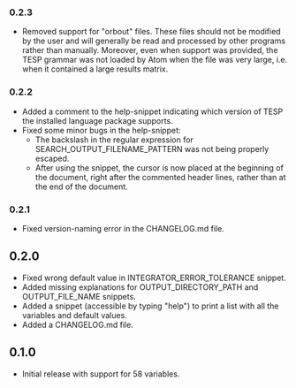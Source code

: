 ### 0.2.3
* Removed support for "orbout" files. These files should not be modified by the user and will generally be read and processed by other programs rather than manually. Moreover, even when support was provided, the TESP grammar was not loaded by Atom when the file was very large, i.e. when it contained a large results matrix.

### 0.2.2
* Added a comment to the help-snippet indicating which version of TESP the installed language package supports.
* Fixed some minor bugs in the help-snippet:
  * The backslash in the regular expression for SEARCH_OUTPUT_FILENAME_PATTERN was not being properly escaped.
  * After using the snippet, the cursor is now placed at the beginning of the document, right after the commented header lines, rather than at the end of the document.

### 0.2.1
* Fixed version-naming error in the CHANGELOG.md file.

## 0.2.0
* Fixed wrong default value in INTEGRATOR_ERROR_TOLERANCE snippet.
* Added missing explanations for OUTPUT_DIRECTORY_PATH and OUTPUT_FILE_NAME snippets.
* Added a snippet (accessible by typing "help") to print a list with all the variables and default values.
* Added a CHANGELOG.md file.

## 0.1.0
* Initial release with support for 58 variables.
